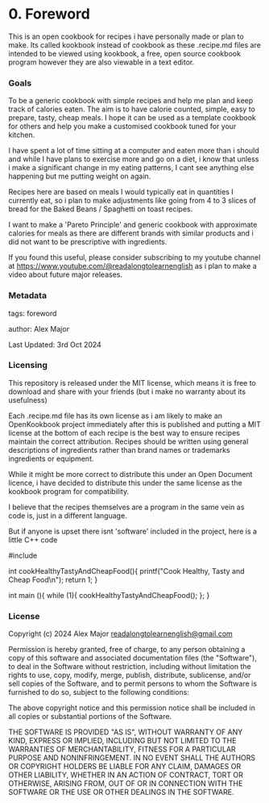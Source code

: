 # 0. Foreword

This is an open cookbook for recipes i have personally made or plan to make. Its called kookbook instead of cookbook as these .recipe.md files are intended to be viewed using kookbook, a free, open source cookbook program however they are also viewable in a text editor. 


### Goals

To be a generic cookbook with simple recipes and help me plan and keep track of calories eaten. The aim is to have calorie counted, simple, easy to prepare, tasty, cheap meals. I hope it can be used as a template cookbook for others and help you make a customised cookbook tuned for your kitchen.

I have spent a lot of time sitting at a computer and eaten more than i should and while I have plans to exercise more and go on a diet, i know that unless i make a significant change in my eating patterns, I cant see anything else happening but me putting weight on again.

Recipes here are based on meals I would typically eat in quantities I currently eat, so i plan to make adjustments like going from 4 to 3 slices of bread for the Baked Beans / Spaghetti on toast recipes.

I want to make a 'Pareto Principle' and generic cookbook with approximate calories for meals as there are different brands with similar products and i did not want to be prescriptive with ingredients.



If you found this useful, please consider subscribing to my youtube channel at https://www.youtube.com/@readalongtolearnenglish 
as i plan to make a video about future major releases.

### Metadata

tags: foreword


author: Alex Major

Last Updated: 3rd Oct 2024

### Licensing 
This repository is released under the MIT license, which means it is free to download and share with your friends (but i make no warranty about its usefulness)

Each .recipe.md file has its own license as i am likely to make an OpenKookbook project immediately after this is published and putting a MIT license at the bottom of each recipe is the best way to ensure recipes maintain the correct attribution. Recipes should be written using general descriptions of ingredients rather than brand names or trademarks ingredients or equipment. 

While it might be more correct to distribute this under an Open Document licence, i have decided to distribute this under the same license as the kookbook program for compatibility. 

I believe that the recipes themselves are a program in the same vein as code is, just in a different language.

But if anyone is upset there isnt 'software' included in the project, here is a little C++ code 


 #include <cstdio>

int cookHealthyTastyAndCheapFood(){
  printf("Cook Healthy, Tasty and Cheap Food\n");
  return 1;
}

int main (){
  while (1){ 
    cookHealthyTastyAndCheapFood();
  }; 
}



### License 
Copyright (c) 2024 Alex Major <readalongtolearnenglish@gmail.com>

Permission is hereby granted, free of charge, to any person
obtaining a copy of this software and associated documentation
files (the "Software"), to deal in the Software without
restriction, including without limitation the rights to use,
copy, modify, merge, publish, distribute, sublicense, and/or sell
copies of the Software, and to permit persons to whom the
Software is furnished to do so, subject to the following
conditions:

The above copyright notice and this permission notice shall be
included in all copies or substantial portions of the Software.

THE SOFTWARE IS PROVIDED "AS IS", WITHOUT WARRANTY OF ANY KIND,
EXPRESS OR IMPLIED, INCLUDING BUT NOT LIMITED TO THE WARRANTIES
OF MERCHANTABILITY, FITNESS FOR A PARTICULAR PURPOSE AND
NONINFRINGEMENT. IN NO EVENT SHALL THE AUTHORS OR COPYRIGHT
HOLDERS BE LIABLE FOR ANY CLAIM, DAMAGES OR OTHER LIABILITY,
WHETHER IN AN ACTION OF CONTRACT, TORT OR OTHERWISE, ARISING
FROM, OUT OF OR IN CONNECTION WITH THE SOFTWARE OR THE USE OR
OTHER DEALINGS IN THE SOFTWARE.
